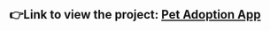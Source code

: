 ## 👉Link to view the project: [Pet Adoption App](https://www.figma.com/design/I6Ovs7ObfO2LvDi0NRqG5Q/Pet-adaption-App?node-id=0-1&t=QVljzmJA2yuZS0Q1-1)

